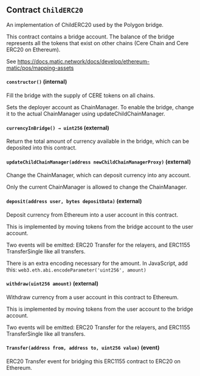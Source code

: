 ## Contract `ChildERC20`

An implementation of ChildERC20 used by the Polygon bridge.

This contract contains a bridge account. The balance of the bridge represents all the tokens
that exist on other chains (Cere Chain and Cere ERC20 on Ethereum).

See https://docs.matic.network/docs/develop/ethereum-matic/pos/mapping-assets




#### `constructor()` (internal)

Fill the bridge with the supply of CERE tokens on all chains.

Sets the deployer account as ChainManager. To enable the bridge, change it to the actual ChainManager
using updateChildChainManager.



#### `currencyInBridge() → uint256` (external)

Return the total amount of currency available in the bridge, which can be deposited into this contract.



#### `updateChildChainManager(address newChildChainManagerProxy)` (external)

Change the ChainManager, which can deposit currency into any account.

Only the current ChainManager is allowed to change the ChainManager.



#### `deposit(address user, bytes depositData)` (external)

Deposit currency from Ethereum into a user account in this contract.

This is implemented by moving tokens from the bridge account to the user account.

Two events will be emitted: ERC20 Transfer for the relayers, and ERC1155 TransferSingle like all transfers.

There is an extra encoding necessary for the amount. In JavaScript, add this:
`web3.eth.abi.encodeParameter('uint256', amount)`



#### `withdraw(uint256 amount)` (external)

Withdraw currency from a user account in this contract to Ethereum.

This is implemented by moving tokens from the user account to the bridge account.

Two events will be emitted: ERC20 Transfer for the relayers, and ERC1155 TransferSingle like all transfers.




#### `Transfer(address from, address to, uint256 value)` (event)

ERC20 Transfer event for bridging this ERC1155 contract to ERC20 on Ethereum.



